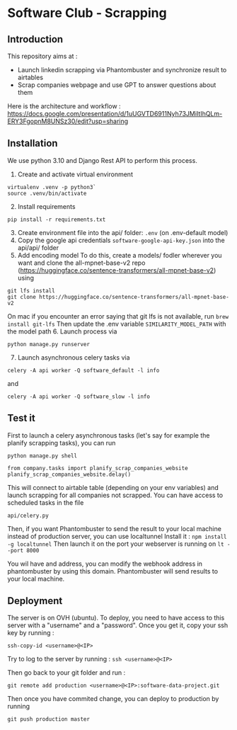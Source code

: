 # Software Club - Scrapping

## Introduction
This repository aims at : 
- Launch linkedin scrapping via Phantombuster and synchronize result to airtables
- Scrap companies webpage and use GPT to answer questions about them 

Here is the architecture and workflow : 
https://docs.google.com/presentation/d/1uUGVTD6911Nyh73JMiItIhQLm-ERY3FgopnM8UNSz30/edit?usp=sharing

## Installation
We use python 3.10 and Django Rest API to perform this process. 
1. Create and activate virtual environment
```
virtualenv .venv -p python3`
source .venv/bin/activate
```
2. Install requirements
```
pip install -r requirements.txt
```
3. Create environment file into the api/ folder:
`.env` (on .env-default model)
4. Copy the google api credentials
`software-google-api-key.json` into the api/api/ folder
4. Add encoding model
To do this, create a models/ fodler wherever you want and clone the all-mpnet-base-v2 repo (https://huggingface.co/sentence-transformers/all-mpnet-base-v2) using 
```
git lfs install 
git clone https://huggingface.co/sentence-transformers/all-mpnet-base-v2
```
On mac if you encounter an error saying that git lfs is not available, run `brew install git-lfs` 
Then update the .env variable `SIMILARITY_MODEL_PATH` with the model path
6. Launch process via 
```
python manage.py runserver
```
7. Launch asynchronous celery tasks via 
```
celery -A api worker -Q software_default -l info
```
and 
```
celery -A api worker -Q software_slow -l info
```

## Test it
First to launch a celery asynchronous tasks (let's say for example the planify scrapping tasks), you can run 
```
python manage.py shell
```
```
from company.tasks import planify_scrap_companies_website
planify_scrap_companies_website.delay()
```
This will connect to airtable table (depending on your env variables) and launch scrapping for all companies not scrapped.
You can have access to scheduled tasks in the file 
```
api/celery.py
```

Then, if you want Phantombuster to send the result to your local machine instead of production server, you can use localtunnel
Install it : `npm install -g localtunnel`
Then launch it on the port your webserver is running on `lt --port 8000`

You wil have and address, you can modify the webhook address in phantombuster by using this domain. Phantombuster will send results to your local machine.

## Deployment
The server is on OVH (ubuntu). To deploy, you need to have access to this server with a "username" and a "password". Once you get it, copy your ssh key by running : 
```
ssh-copy-id <username>@<IP>
```
Try to log to the server by running : `ssh <username>@<IP>`

Then go back to your git folder and run : 
```
git remote add production <username>@<IP>:software-data-project.git
```
Then once you have commited change, you can deploy to production by running 
```
git push production master
```
